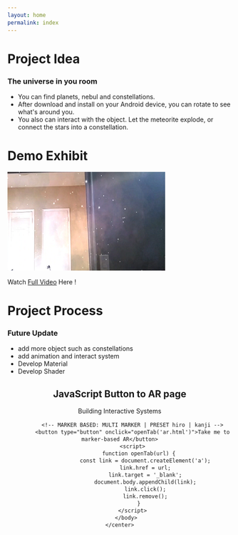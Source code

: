 ```yaml
---
layout: home
permalink: index
---
```


# Project Idea
### The universe in you room

- You can find planets, nebul and constellations.
- After download and install on your Android device, you can rotate to see what's around you.
- You also can interact with the object. Let the meteorite explode, or connect the stars into a constellation.




# Demo Exhibit

![img](https://github.com/BRANDDY/unityAR/raw/gh-pages/docs/assets/demo.png)

Watch [Full Video](https://drive.google.com/file/d/1GZh5S8cb0CitseI6WiguvvhZbLj8uNk5/view?usp=sharing) Here !


# Project Process

### Future Update

- add more object such as constellations
- add animation and interact system
- Develop Material
- Develop Shader

<!DOCTYPE html>
<html lang="en">
	<head>
		<meta charset="UTF-8"><meta name="viewport" content="width=device-width, initial-scale=1.0">
		<title>Sample Group Project Site</title>
	</head>
	<center>
		<body>
			<h2>JavaScript Button to AR page</h2>
			<p id="demo">Building Interactive Systems</p>

			<!-- MARKER BASED: MULTI MARKER | PRESET hiro | kanji -->
			<button type="button" onclick="openTab('ar.html')">Take me to marker-based AR</button>
			<script>
				function openTab(url) {
					const link = document.createElement('a');
					link.href = url;
					link.target = '_blank';
					document.body.appendChild(link);
					link.click();
					link.remove();
				}
			</script>
        </body>
	</center>
</html>
</html>

